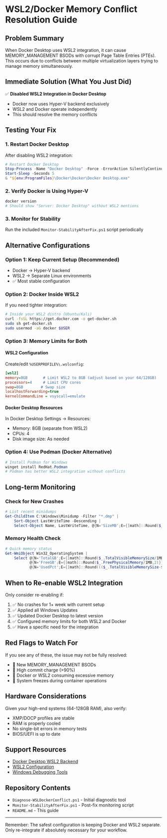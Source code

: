 # WSL2/Docker Memory Conflict Resolution Guide

## Problem Summary
When Docker Desktop uses WSL2 integration, it can cause MEMORY_MANAGEMENT BSODs with corrupt Page Table Entries (PTEs). This occurs due to conflicts between multiple virtualization layers trying to manage memory simultaneously.

## Immediate Solution (What You Just Did)
✅ **Disabled WSL2 Integration in Docker Desktop**
- Docker now uses Hyper-V backend exclusively
- WSL2 and Docker operate independently
- This should resolve the memory conflicts

## Testing Your Fix

### 1. Restart Docker Desktop
After disabling WSL2 integration:
```powershell
# Restart Docker Desktop
Stop-Process -Name "Docker Desktop" -Force -ErrorAction SilentlyContinue
Start-Sleep -Seconds 5
& "${env:ProgramFiles}\Docker\Docker\Docker Desktop.exe"
```

### 2. Verify Docker is Using Hyper-V
```powershell
docker version
# Should show "Server: Docker Desktop" without WSL2 mentions
```

### 3. Monitor for Stability
Run the included `Monitor-StabilityAfterFix.ps1` script periodically

## Alternative Configurations

### Option 1: Keep Current Setup (Recommended)
- Docker → Hyper-V backend
- WSL2 → Separate Linux environments
- ✅ Most stable configuration

### Option 2: Docker Inside WSL2
If you need tighter integration:
```bash
# Inside your WSL2 distro (Ubuntu/Kali)
curl -fsSL https://get.docker.com -o get-docker.sh
sudo sh get-docker.sh
sudo usermod -aG docker $USER
```

### Option 3: Memory Limits for Both

#### WSL2 Configuration
Create/edit `%USERPROFILE%\.wslconfig`:
```ini
[wsl2]
memory=8GB       # Limit WSL2 to 8GB (adjust based on your 64/128GB)
processors=4     # Limit CPU cores
swap=8GB        # Swap size
localhostForwarding=true
kernelCommandLine = vsyscall=emulate
```

#### Docker Desktop Resources
In Docker Desktop Settings → Resources:
- Memory: 8GB (separate from WSL2)
- CPUs: 4
- Disk image size: As needed

### Option 4: Use Podman (Docker Alternative)
```powershell
# Install Podman for Windows
winget install RedHat.Podman
# Podman has better WSL2 integration without conflicts
```

## Long-term Monitoring

### Check for New Crashes
```powershell
# List recent minidumps
Get-ChildItem C:\Windows\Minidump -Filter "*.dmp" | 
    Sort-Object LastWriteTime -Descending | 
    Select-Object Name, LastWriteTime, @{N='SizeMB';E={[math]::Round($_.Length/1MB,2)}}
```

### Memory Health Check
```powershell
# Quick memory status
Get-WmiObject Win32_OperatingSystem | 
    Select @{N='TotalGB';E={[math]::Round($_.TotalVisibleMemorySize/1MB,2)}},
           @{N='FreeGB';E={[math]::Round($_.FreePhysicalMemory/1MB,2)}},
           @{N='UsedPct';E={[math]::Round((($_.TotalVisibleMemorySize-$_.FreePhysicalMemory)/$_.TotalVisibleMemorySize)*100,1)}}
```

## When to Re-enable WSL2 Integration

Only consider re-enabling if:
1. ✅ No crashes for 1+ week with current setup
2. ✅ Applied all Windows Updates
3. ✅ Updated Docker Desktop to latest version
4. ✅ Configured memory limits for both WSL2 and Docker
5. ✅ Have a specific need for the integration

## Red Flags to Watch For

If you see any of these, the issue may not be fully resolved:
- 🚨 New MEMORY_MANAGEMENT BSODs
- 🚨 High commit charge (>90%)
- 🚨 Docker or WSL2 consuming excessive memory
- 🚨 System freezes during container operations

## Hardware Considerations

Given your high-end systems (64-128GB RAM), also verify:
- XMP/DOCP profiles are stable
- RAM is properly cooled
- No single-bit errors in memory tests
- BIOS/UEFI is up to date

## Support Resources

- [Docker Desktop WSL2 Backend](https://docs.docker.com/desktop/wsl/)
- [WSL2 Configuration](https://docs.microsoft.com/en-us/windows/wsl/wsl-config)
- [Windows Debugging Tools](https://docs.microsoft.com/en-us/windows-hardware/drivers/debugger/)

## Repository Contents

- `Diagnose-WSLDockerConflict.ps1` - Initial diagnostic tool
- `Monitor-StabilityAfterFix.ps1` - Post-fix monitoring script
- `README.md` - This guide

---

Remember: The safest configuration is keeping Docker and WSL2 separate. Only re-integrate if absolutely necessary for your workflow.
